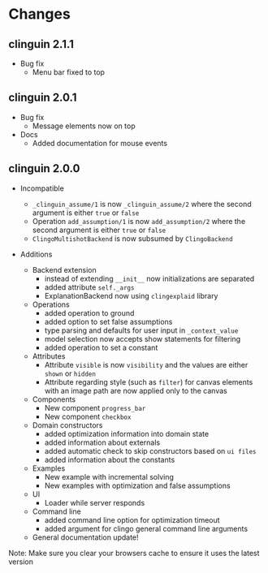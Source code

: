 # Changes

## clinguin 2.1.1

  * Bug fix
    * Menu bar fixed to top


## clinguin 2.0.1

  * Bug fix
    * Message elements now on top
  * Docs
    * Added documentation for mouse events

## clinguin 2.0.0


  * Incompatible
    * `_clinguin_assume/1` is now `_clinguin_assume/2` where the second argument is either `true` or `false`
    * Operation `add_assumption/1` is now `add_assumption/2` where the second argument is either `true` or `false`
    * `ClingoMultishotBackend` is now subsumed by `ClingoBackend`

  * Additions
    * Backend extension
      * instead of extending `__init__` now initializations are separated
      * added attribute `self._args`
      * ExplanationBackend now using `clingexplaid` library
    * Operations
      * added operation to ground
      * added option to set false assumptions
      * type parsing and defaults for user input in `_context_value`
      * model selection now accepts show statements for filtering
      * added operation to set a constant
    * Attributes
      * Attribute `visible` is now `visibility` and the values are either `shown` or `hidden`
      * Attribute regarding style (such as `filter`) for canvas elements with an image path are now applied only to the canvas
    * Components
      * New component `progress_bar`
      * New component `checkbox`
    * Domain constructors
      * added optimization information into domain state
      * added information about externals
      * added automatic check to skip constructors based on `ui files`
      * added information about the constants
    * Examples
      * New example with incremental solving
      * New examples with optimization and false assumptions
    * UI
      * Loader while server responds
    * Command line
      * added command line option for optimization timeout
      * added argument for clingo general command line arguments
    * General documentation update!


  Note: Make sure you clear your browsers cache to ensure it uses the latest version


